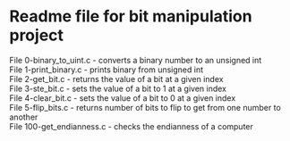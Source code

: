 # Readme file for bit manipulation project

File 0-binary_to_uint.c - converts a binary number to an unsigned int  
File 1-print_binary.c - prints binary from unsigned int  
File 2-get_bit.c - returns the value of a bit at a given index  
File 3-ste_bit.c - sets the value of a bit to 1 at a given index  
File 4-clear_bit.c - sets the value of a bit to 0 at a given index  
File 5-flip_bits.c - returns number of bits to flip to get from one number to another  
File 100-get_endianness.c - checks the endianness of a computer
